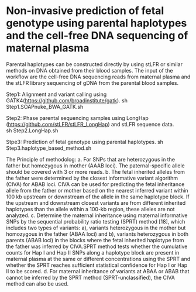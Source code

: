 # Non-invasive prediction of fetal genotype using parental haplotypes and the cell-free DNA sequencing of maternal plasma
Parental haplotypes can be constructed directly by using stLFR or similar methods on DNA obtained from their blood samples. 
The input of the workflow are the cell-free DNA sequencing reads from maternal plasma and the stLFR library sequencing of gDNA from the parental blood samples.

Step1: Alignment and variant calling using GATK4(https://github.com/broadinstitute/gatk).
sh Step1.SOAPnuke_BWA_GATK.sh

Step2: Phase parental sequencing samples using LongHap (https://github.com/stLFR/stLFR_LongHap) and stLFR sequence data.  
sh Step2.LongHap.sh

Stpe3: Prediction of fetal genotype using parental haplotypes.
sh Step3.haplotype_based_method.sh

The Principle of methodolog:
a.  For SNPs that are heterozygous in the father but homozygous in mother (AAAB loci). The paternal-specific allele should be covered with 3 or more reads.
b.  The fetal inherited alleles from the father were determined by the closest informative variant algorithm (CIVA) for ABAB loci. CIVA can be used for predicting the fetal inheritance allele from the father or mother based on the nearest inferred variant within 100 kb upstream or downstream of the allele in the same haplotype block. If the upstream and downstream closest variants are from different inherited haplotypes than the allele within a 100-kb region, these alleles are not analyzed.
c.	Determine the maternal inheritance using maternal informative SNPs by the sequential probability ratio testing (SPRT) method [18], which includes two types of variants: a), variants heterozygous in the mother but homozygous in the father (ABAA loci) and b), variants heterozygous in both parents (ABAB loci) in the blocks where the fetal inherited haplotype from the father was inferred by CIVA.SPRT method tests whether the cumulative counts for Hap I and Hap II SNPs along a haplotype block are present in maternal plasma at the same or different concentrations using the SPRT and whether the SPRT reaches sufficient statistical confidence for Hap I or Hap II to be scored. 
d.	For maternal inheritance of variants at ABAA or ABAB that cannot be inferred by the SPRT method (SPRT-unclassified), the CIVA method can also be used.
